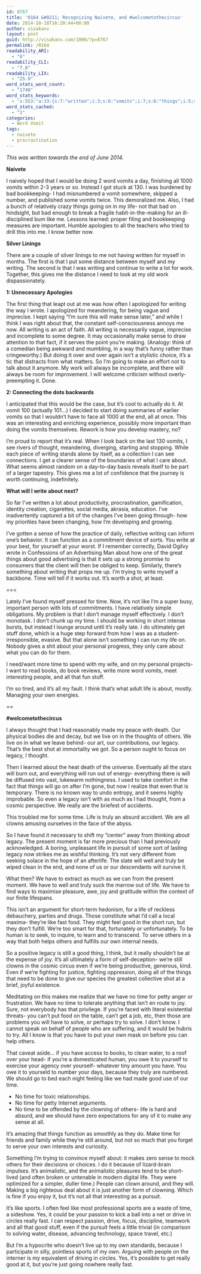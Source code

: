 ```yaml
---
id: 8767
title: '0164 &#8211; Recognizing Naivete, and #welcometothecircus'
date: 2014-10-18T16:20:44+00:00
author: visakanv
layout: post
guid: http://visakanv.com/1000/?p=8767
permalink: /0164
readability_ARI:
  - "6"
readability_CLI:
  - "7.8"
readability_LIX:
  - "25.9"
word_stats_word_count:
  - "1748"
word_stats_keywords:
  - 's:553:"a:33:{s:7:"written";i:3;s:6:"vomits";i:7;s:6:"things";i:5;s:5:"going";i:4;s:4:"life";i:9;s:6:"making";i:3;s:4:"like";i:6;s:9:"important";i:3;s:4:"know";i:3;s:7:"writing";i:8;s:5:"write";i:5;s:4:"work";i:3;s:5:"gives";i:3;s:4:"need";i:3;s:4:"make";i:5;s:5:"sense";i:6;s:5:"think";i:4;s:11:"interesting";i:3;s:7:"thought";i:4;s:4:"good";i:6;s:4:"time";i:14;s:4:"shot";i:3;s:5:"short";i:4;s:6:"really";i:6;s:5:"stuff";i:3;s:6:"people";i:4;s:4:"live";i:3;s:6:"legacy";i:6;s:5:"truly";i:4;s:7:"pursuit";i:3;s:4:"fast";i:3;s:7:"because";i:3;s:6:"sports";i:3;}";'
word_stats_cached:
  - "1"
categories:
  - Word Vomit
tags:
  - naivete
  - procrastination
---
```

_This was written towards the end of June 2014._

**Naivete**

I naively hoped that I would be doing 2 word vomits a day, finishing all 1000 vomits within 2-3 years or so. Instead I got stuck at 130. I was burdened by bad bookkeeping- I had misnumbered a vomit somewhere, skipped a number, and published some vomits twice. This demoralized me. Also, I had a bunch of relatively crazy things going on in my life- not that bad on hindsight, but bad enough to break a fragile habit-in-the-making for an ill-disciplined bum like me. Lessons learned: proper filing and bookkeeping measures are important. Humble apologies to all the teachers who tried to drill this into me. I know better now.

**Silver Linings**

There are a couple of silver linings to me not having written for myself in months. The first is that I put some distance between myself and my writing. The second is that I was writing and continue to write a lot for work. Together, this gives me the distance I need to look at my old work dispassionately.

**1: Unnecessary Apologies**

The first thing that leapt out at me was how often I apologized for writing the way I wrote. I apologized for meandering, for being vague and imprecise. I kept saying &#8220;I&#8217;m sure this will make sense later,&#8221; and while I think I was right about that, the constant self-consciousness annoys me now. All writing is an act of faith. All writing is necessarily vague, imprecise and incomplete to some degree. It may occasionally make sense to draw attention to that fact, if it serves the point you&#8217;re making. (Analogy: think of a comedian being awkward and mumbling, in a way that&#8217;s funny rather than cringeworthy.) But doing it over and over again isn&#8217;t a stylistic choice, it&#8217;s a tic that distracts from what matters. So I&#8217;m going to make an effort not to talk about it anymore. My work will always be incomplete, and there will always be room for improvement. I will welcome criticism without overly-preempting it. Done.

**2: Connecting the dots backwards**

I anticipated that this would be the case, but it&#8217;s cool to actually do it. At vomit 100 (actually 101&#8230;) I decided to start doing summaries of earlier vomits so that I wouldn&#8217;t have to face all 1000 at the end, all at once. This was an interesting and enriching experience, possibly more important than doing the vomits themselves. Rework is how you develop mastery, no?

I&#8217;m proud to report that it&#8217;s real. When I look back on the last 130 vomits, I see rivers of thought, meandering, diverging, starting and stopping. While each piece of writing stands alone by itself, as a collection I can see connections. I get a clearer sense of the boundaries of what I care about. What seems almost random on a day-to-day basis reveals itself to be part of a larger tapestry. This gives me a lot of confidence that the journey is worth continuing, indefinitely.

**What will I write about next?** 

So far I&#8217;ve written a lot about productivity, procrastination, gamification, identity creation, cigarettes, social media, akrasia, education. I&#8217;ve inadvertently captured a bit of the changes I&#8217;ve been going through- how my priorities have been changing, how I&#8217;m developing and growing.

I&#8217;ve gotten a sense of how the practice of daily, reflective writing can inform one&#8217;s behavior. It can function as a commitment device of sorts. You write at your best, for yourself at your worst. If I remember correctly, David Ogilvy wrote in Confessions of an Advertising Man about how one of the great things about good advertising is that it sets up a strong promise to consumers that the client will then be obliged to keep. Similarly, there&#8217;s something about writing that props me up. I&#8217;m trying to write myself a backbone. Time will tell if it works out. It&#8217;s worth a shot, at least.

===

Lately I&#8217;ve found myself pressed for time. Now, it&#8217;s not like I&#8217;m a super busy, important person with lots of commitments. I have relatively simple obligations. My problem is that I don&#8217;t manage myself effectively. I don&#8217;t monotask. I don&#8217;t chunk up my time. I should be working in short intense bursts, but instead I lounge around until it&#8217;s really late. I do ultimately get stuff done, which is a huge step forward from how I was as a student- irresponsible, evasive. But that alone isn&#8217;t something I can run my life on. Nobody gives a shit about your personal progress, they only care about what you can do for them.

I need/want more time to spend with my wife, and on my personal projects- I want to read books, do book reviews, write more word vomits, meet interesting people, and all that fun stuff.

I&#8217;m so tired, and it&#8217;s all my fault. I think that&#8217;s what adult life is about, mostly. Managing your own energies.

==

**#welcometothecircus**

I always thought that I had reasonably made my peace with death. Our physical bodies die and decay, but we live on in the thoughts of others. We live on in what we leave behind- our art, our contributions, our legacy. That&#8217;s the best shot at immortality we got. So a person ought to focus on legacy, I thought.

Then I learned about the heat death of the universe. Eventually all the stars will burn out, and everything will run out of energy- everything there is will be diffused into vast, lukewarm nothingness. I used to take comfort in the fact that things will go on after I&#8217;m gone, but now I realize that even that is temporary. There is no known way to undo entropy, and it seems highly improbable. So even a legacy isn&#8217;t with as much as I had thought, from a cosmic perspective. We really are the briefest of accidents.

This troubled me for some time. Life is truly an absurd accident. We are all clowns amusing ourselves in the face of the abyss.

So I have found it necessary to shift my &#8220;center&#8221; away from thinking about legacy. The present moment is far more precious than I had previously acknowledged. A boring, unpleasant life in pursuit of some sort of lasting legacy now strikes me as wishful thinking. It&#8217;s not very different from seeking solace in the hope of an afterlife. The slate will well and truly be wiped clean in the end, and none of us or our descendants will survive it.

What then? We have to extract as much as we can from the present moment. We have to well and truly suck the marrow out of life. We have to find ways to maximise pleasure, awe, joy and gratitude within the context of our finite lifespans.

This isn&#8217;t an argument for short-term hedonism, for a life of reckless debauchery, parties and drugs. Those constitute what I&#8217;d call a local maxima- they&#8217;re like fast food. They might feel good in the short run, but they don&#8217;t fulfill. We&#8217;re too smart for that, fortunately or unfortunately. To be human is to seek, to inquire, to learn and to transcend. To serve others in a way that both helps others and fulfills our own internal needs.

So a positive legacy is still a good thing, I think, but it really shouldn&#8217;t be at the expense of joy. It&#8217;s all ultimately a form of self-deception- we&#8217;re still clowns in the cosmic circus even if we&#8217;re being productive, generous, kind. Even if we&#8217;re fighting for justice, fighting oppression, doing all of the things that need to be done to give our species the greatest collective shot at a brief, joyful existence.

Meditating on this makes me realize that we have no time for petty anger or frustration. We have no time to tolerate anything that isn&#8217;t en route to joy. Sure, not everybody has that privilege. If you&#8217;re faced with literal existential threats- you can&#8217;t put food on the table, can&#8217;t get a job, etc, then those are problems you will have to solve, or perhaps try to solve. I don&#8217;t know. I cannot speak on behalf of people who are suffering, and it would be hubris to try. All I know is that you have to put your own mask on before you can help others.

That caveat aside&#8230; if you have access to books, to clean water, to a roof over your head- if you&#8217;re a domesticated human, you owe it to yourself to exercise your agency over yourself- whatever tiny amount you have. You owe it to yourseld to number your days, because they truly are numbered. We should go to bed each night feeling like we had made good use of our time.

  * No time for toxic relationships.
  * No time for petty Internet arguments.
  * No time to be offended by the clowning of others- life is hard and absurd, and we should have zero expectations for any of it to make any sense at all.

It&#8217;s amazing that things function as smoothly as they do. Make time for friends and family while they&#8217;re still around, but not so much that you forget to serve your own interests and curiosity.

Something I&#8217;m trying to convince myself about: it makes zero sense to mock others for their decisions or choices. I do it because of lizard-brain impulses. It&#8217;s animalistic, and the animalistic pleasures tend to be short-lived (and often broken or untenable in modern digital life. They were optimized for a simpler, duller time.) People can clown around, and they will. Making a big righteous deal about it is just another form of clowning. Which is fine if you enjoy it, but it&#8217;s not all that interesting as a pursuit.

It&#8217;s like sports. I often feel like most professional sports are a waste of time, a sideshow. Yes, it could be your passion to kick a ball into a net or drive in circles really fast. I can respect passion, drive, focus, discipline, teamwork and all that good stuff, even if the pursuit feels a little trivial (in comparison to solving water, disease, advancing technology, space travel, etc.)

But I&#8217;m a hypocrite who doesn&#8217;t live up to my own standards, because I participate in silly, pointless sports of my own. Arguing with people on the interner is my equivalent of driving in circles. Yes, it&#8217;s possible to get really good at it, but you&#8217;re just going nowhere really fast.
